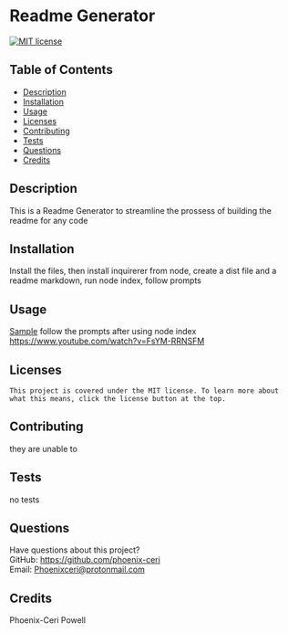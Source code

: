 # Readme Generator

  [![MIT license](https://img.shields.io/badge/License-MIT-blue.svg)](https://lbesson.mit-license.org/)

  ## Table of Contents
  * [Description](#description)
  * [Installation](#installation)
  * [Usage](#usage)
  * [Licenses](#licenses)
  * [Contributing](#contributing)
  * [Tests](#tests)
  * [Questions](#questions)
  * [Credits](#credits)

  ## Description
  This is a Readme Generator to streamline the prossess of building the readme for any code

  ## Installation
  Install the files, then install inquirerer from node, create a dist file and a readme markdown, run node index, follow prompts

  ## Usage
  [Sample](./sample/README.md)
  follow the prompts after using node index
  https://www.youtube.com/watch?v=FsYM-RRNSFM

  ## Licenses
    This project is covered under the MIT license. To learn more about what this means, click the license button at the top.

  ## Contributing
  they are unable to

  ## Tests
  no tests

  ## Questions
  Have questions about this project?  
  GitHub: https://github.com/phoenix-ceri  
  Email: Phoenixceri@protonmail.com

  ## Credits
  Phoenix-Ceri Powell
